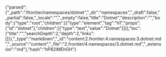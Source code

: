 {"parsed":{"_path":"/frontier/namespaces/dotnet","_dir":"namespaces","_draft":false,"_partial":false,"_locale":"","_empty":false,"title":"Dotnet","description":"","body":{"type":"root","children":[{"type":"element","tag":"h1","props":{"id":"dotnet"},"children":[{"type":"text","value":"Dotnet"}]}],"toc":{"title":"","searchDepth":2,"depth":2,"links":[]}},"_type":"markdown","_id":"content:2.frontier:4.namespaces:3.dotnet.md","_source":"content","_file":"2.frontier/4.namespaces/3.dotnet.md","_extension":"md"},"hash":"hP82iMEhGH"}